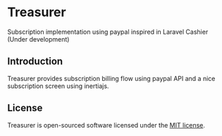# Treasurer

Subscription implementation using paypal inspired in Laravel Cashier (Under development)


<!-- <p align="center">
    <a href="https://packagist.org/packages/insane/treasurer">
        <img src="https://img.shields.io/packagist/dt/insane/treasurer" alt="Total Downloads">
    </a>
    <a href="https://packagist.org/packages/insane/treasurer">
        <img src="https://img.shields.io/packagist/v/insane/treasurer" alt="Latest Stable Version">
    </a>
    <a href="https://packagist.org/packages/insane/treasurer">
        <img src="https://img.shields.io/packagist/l/insane/treasurer" alt="License">
    </a>
</p> -->

## Introduction

Treasurer provides subscription billing flow using paypal API and a nice subscription screen using inertiajs.


## License

Treasurer is open-sourced software licensed under the [MIT license](LICENSE.md).
